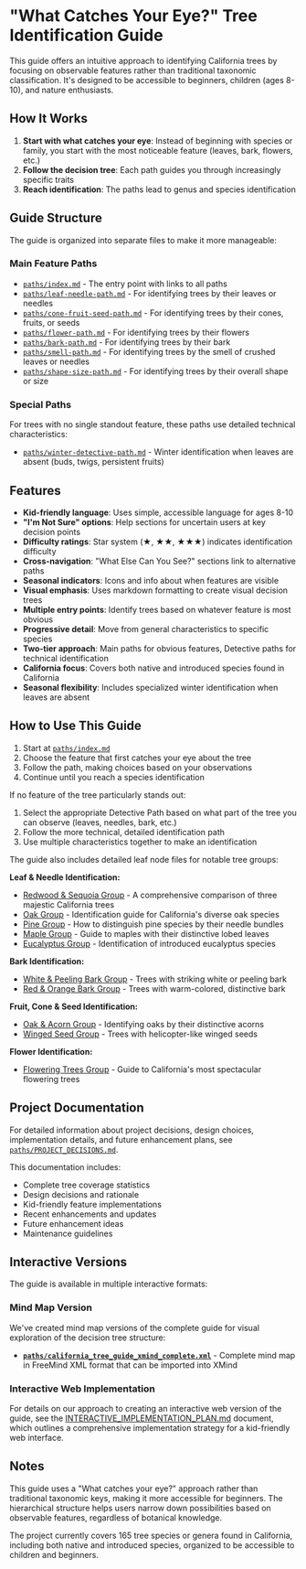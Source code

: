 # "What Catches Your Eye?" Tree Identification Guide

This guide offers an intuitive approach to identifying California trees by focusing on observable features rather than traditional taxonomic classification. It's designed to be accessible to beginners, children (ages 8-10), and nature enthusiasts.

## How It Works

1. **Start with what catches your eye**: Instead of beginning with species or family, you start with the most noticeable feature (leaves, bark, flowers, etc.)
2. **Follow the decision tree**: Each path guides you through increasingly specific traits
3. **Reach identification**: The paths lead to genus and species identification

## Guide Structure

The guide is organized into separate files to make it more manageable:

### Main Feature Paths
- [`paths/index.md`](paths/index.md) - The entry point with links to all paths
- [`paths/leaf-needle-path.md`](paths/leaf-needle-path.md) - For identifying trees by their leaves or needles
- [`paths/cone-fruit-seed-path.md`](paths/cone-fruit-seed-path.md) - For identifying trees by their cones, fruits, or seeds
- [`paths/flower-path.md`](paths/flower-path.md) - For identifying trees by their flowers
- [`paths/bark-path.md`](paths/bark-path.md) - For identifying trees by their bark
- [`paths/smell-path.md`](paths/smell-path.md) - For identifying trees by the smell of crushed leaves or needles
- [`paths/shape-size-path.md`](paths/shape-size-path.md) - For identifying trees by their overall shape or size

### Special Paths
For trees with no single standout feature, these paths use detailed technical characteristics:

- [`paths/winter-detective-path.md`](paths/winter-detective-path.md) - Winter identification when leaves are absent (buds, twigs, persistent fruits)

## Features

- **Kid-friendly language**: Uses simple, accessible language for ages 8-10
- **"I'm Not Sure" options**: Help sections for uncertain users at key decision points
- **Difficulty ratings**: Star system (★, ★★, ★★★) indicates identification difficulty
- **Cross-navigation**: "What Else Can You See?" sections link to alternative paths
- **Seasonal indicators**: Icons and info about when features are visible
- **Visual emphasis**: Uses markdown formatting to create visual decision trees
- **Multiple entry points**: Identify trees based on whatever feature is most obvious
- **Progressive detail**: Move from general characteristics to specific species
- **Two-tier approach**: Main paths for obvious features, Detective paths for technical identification
- **California focus**: Covers both native and introduced species found in California
- **Seasonal flexibility**: Includes specialized winter identification when leaves are absent

## How to Use This Guide

1. Start at [`paths/index.md`](paths/index.md)
2. Choose the feature that first catches your eye about the tree
3. Follow the path, making choices based on your observations
4. Continue until you reach a species identification

If no feature of the tree particularly stands out:
1. Select the appropriate Detective Path based on what part of the tree you can observe (leaves, needles, bark, etc.)
2. Follow the more technical, detailed identification path
3. Use multiple characteristics together to make an identification

The guide also includes detailed leaf node files for notable tree groups:

**Leaf & Needle Identification:**
- [Redwood & Sequoia Group](paths/groups/redwood-sequoia-group.md) - A comprehensive comparison of three majestic California trees
- [Oak Group](paths/groups/oak-group.md) - Identification guide for California's diverse oak species
- [Pine Group](paths/groups/pine-group.md) - How to distinguish pine species by their needle bundles
- [Maple Group](paths/groups/maple-group.md) - Guide to maples with their distinctive lobed leaves
- [Eucalyptus Group](paths/groups/eucalyptus-group.md) - Identification of introduced eucalyptus species

**Bark Identification:**
- [White & Peeling Bark Group](paths/groups/white-peeling-bark-group.md) - Trees with striking white or peeling bark
- [Red & Orange Bark Group](paths/groups/red-orange-bark-group.md) - Trees with warm-colored, distinctive bark

**Fruit, Cone & Seed Identification:**
- [Oak & Acorn Group](paths/groups/oak-acorn-group.md) - Identifying oaks by their distinctive acorns
- [Winged Seed Group](paths/groups/winged-seed-group.md) - Trees with helicopter-like winged seeds

**Flower Identification:**
- [Flowering Trees Group](paths/groups/flowering-trees-group.md) - Guide to California's most spectacular flowering trees

## Project Documentation

For detailed information about project decisions, design choices, implementation details, and future enhancement plans, see [`paths/PROJECT_DECISIONS.md`](paths/PROJECT_DECISIONS.md).

This documentation includes:
- Complete tree coverage statistics
- Design decisions and rationale
- Kid-friendly feature implementations
- Recent enhancements and updates
- Future enhancement ideas
- Maintenance guidelines

## Interactive Versions

The guide is available in multiple interactive formats:

### Mind Map Version

We've created mind map versions of the complete guide for visual exploration of the decision tree structure:

- **[`paths/california_tree_guide_xmind_complete.xml`](paths/california_tree_guide_xmind_complete.xml)** - Complete mind map in FreeMind XML format that can be imported into XMind

### Interactive Web Implementation

For details on our approach to creating an interactive web version of the guide, see the [INTERACTIVE_IMPLEMENTATION_PLAN.md](INTERACTIVE_IMPLEMENTATION_PLAN.md) document, which outlines a comprehensive implementation strategy for a kid-friendly web interface.

## Notes

This guide uses a "What catches your eye?" approach rather than traditional taxonomic keys, making it more accessible for beginners. The hierarchical structure helps users narrow down possibilities based on observable features, regardless of botanical knowledge.

The project currently covers 165 tree species or genera found in California, including both native and introduced species, organized to be accessible to children and beginners.